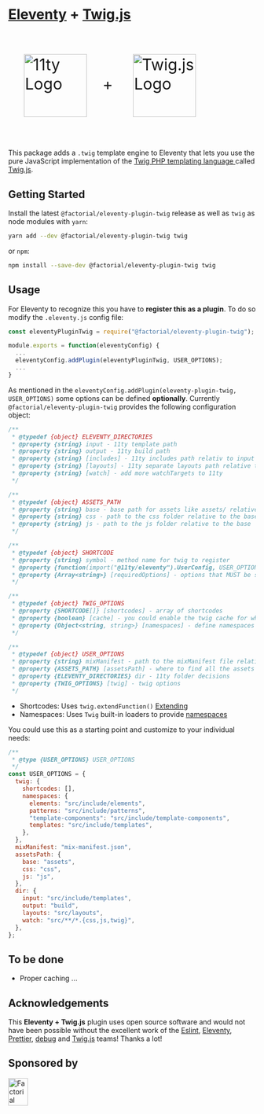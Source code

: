 # [Eleventy](https://www.11ty.dev) + [Twig.js](https://github.com/twigjs/twig.js/)

<p style="font-size: 2rem">
<img
  style="margin:2rem; width:8rem; height:8rem;"
  align="center"
  width="128"
  height="128"
  alt="11ty Logo"
  src="https://camo.githubusercontent.com/124e337fb005b0e70eb3758b431b051eaf5419b3a709062fbcce6d661a6ea116/68747470733a2f2f7777772e313174792e6465762f696d672f6c6f676f2d6769746875622e737667">+
<img
  style="margin:2rem; width:8rem; height:8rem;"
  align="center"
  width="128"
  height="128"
  alt="Twig.js Logo"
  src="https://user-images.githubusercontent.com/3282350/29336704-ab1be05c-81dc-11e7-92e5-cf11cca7b344.png">
</p>

This package adds a `.twig` template engine to Eleventy that lets you use the pure JavaScript implementation of the [Twig PHP templating language ](http://twig.sensiolabs.org/) called [Twig.js](https://github.com/twigjs/twig.js/).

## Getting Started

Install the latest `@factorial/eleventy-plugin-twig` release as well as `twig` as node modules with `yarn`:

```sh
yarn add --dev @factorial/eleventy-plugin-twig twig
```

or `npm`:

```sh
npm install --save-dev @factorial/eleventy-plugin-twig twig
```

## Usage

For Eleventy to recognize this you have to **register this as a plugin**. To do so modify the `.eleventy.js` config file:

```js
const eleventyPluginTwig = require("@factorial/eleventy-plugin-twig");

module.exports = function(eleventyConfig) {
  ...
  eleventyConfig.addPlugin(eleventyPluginTwig, USER_OPTIONS);
  ...
}
```

As mentioned in the `eleventyConfig.addPlugin(eleventy-plugin-twig, USER_OPTIONS)` some options can be defined **optionally**. Currently `@factorial/eleventy-plugin-twig` provides the following configuration object:

```js
/**
 * @typedef {object} ELEVENTY_DIRECTORIES
 * @property {string} input - 11ty template path
 * @property {string} output - 11ty build path
 * @property {string} [includes] - 11ty includes path relativ to input
 * @property {string} [layouts] - 11ty separate layouts path relative to input
 * @property {string} [watch] - add more watchTargets to 11ty
 */

/**
 * @typedef {object} ASSETS_PATH
 * @property {string} base - base path for assets like assets/ relative to the build folder
 * @property {string} css - path to the css folder relative to the base
 * @property {string} js - path to the js folder relative to the base
 */

/**
 * @typedef {object} SHORTCODE
 * @property {string} symbol - method name for twig to register
 * @property {function(import("@11ty/eleventy").UserConfig, USER_OPTIONS, ...* ):any} callback - callback which is called by twig
 * @property {Array<string>} [requiredOptions] - options that MUST be set in the USER_OPTIONS to make that shortcode work
 */

/**
 * @typedef {object} TWIG_OPTIONS
 * @property {SHORTCODE[]} [shortcodes] - array of shortcodes
 * @property {boolean} [cache] - you could enable the twig cache for whatever reasons here
 * @property {Object<string, string>} [namespaces] - define namespaces to include/extend templates more easily by "@name"
 */

/**
 * @typedef {object} USER_OPTIONS
 * @property {string} mixManifest - path to the mixManifest file relative to the build folder
 * @property {ASSETS_PATH} [assetsPath] - where to find all the assets relative to the build folder
 * @property {ELEVENTY_DIRECTORIES} dir - 11ty folder decisions
 * @property {TWIG_OPTIONS} [twig] - twig options
 */
```

- Shortcodes: Uses `twig.extendFunction()` [Extending](https://twig.symfony.com/doc/2.x/advanced.html)
- Namespaces: Uses `Twig` built-in loaders to provide [namespaces](https://twig.symfony.com/doc/3.x/api.html#built-in-loaders)

You could use this as a starting point and customize to your individual needs:

```js
/**
 * @type {USER_OPTIONS} USER_OPTIONS
 */
const USER_OPTIONS = {
  twig: {
    shortcodes: [],
    namespaces: {
      elements: "src/include/elements",
      patterns: "src/include/patterns",
      "template-components": "src/include/template-components",
      templates: "src/include/templates",
    },
  },
  mixManifest: "mix-manifest.json",
  assetsPath: {
    base: "assets",
    css: "css",
    js: "js",
  },
  dir: {
    input: "src/include/templates",
    output: "build",
    layouts: "src/layouts",
    watch: "src/**/*.{css,js,twig}",
  },
};
```

## To be done

- Proper caching
  ...

## Acknowledgements

This **Eleventy + Twig.js** plugin uses open source software and would not have been possible without the excellent work of the [Eslint](https://babeljs.io/team), [Eleventy](https://www.11ty.dev/docs/credits/), [Prettier](https://unifiedjs.com/community/member/), [debug](https://github.com/debug-js/debug) and [Twig.js](https://github.com/twigjs/twig.js/) teams! Thanks a lot!

## Sponsored by

<a href="https://factorial.io"><img src="https://logo.factorial.io/color.png" width="40" height="56" alt="Factorial"></a>
